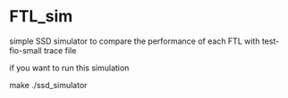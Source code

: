# FTL_sim
simple SSD simulator to compare the performance of each FTL with test-fio-small trace file


if you want to run this simulation

make
./ssd_simulator
